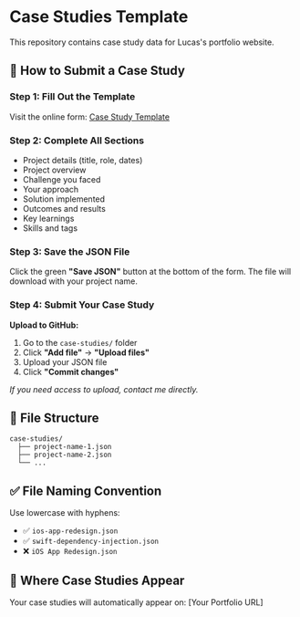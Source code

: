 # Case Studies Template

This repository contains case study data for Lucas's portfolio website.

## 📝 How to Submit a Case Study

### Step 1: Fill Out the Template
Visit the online form: [Case Study Template](https://bravastudio-nl.github.io/LucasPortfolio-CaseStudies/template.html)

### Step 2: Complete All Sections
- Project details (title, role, dates)
- Project overview
- Challenge you faced
- Your approach
- Solution implemented
- Outcomes and results
- Key learnings
- Skills and tags

### Step 3: Save the JSON File
Click the green **"Save JSON"** button at the bottom of the form. The file will download with your project name.

### Step 4: Submit Your Case Study

**Upload to GitHub:**
1. Go to the `case-studies/` folder
2. Click **"Add file"** → **"Upload files"**
3. Upload your JSON file
4. Click **"Commit changes"**

_If you need access to upload, contact me directly._


## 📁 File Structure

```
case-studies/
  ├── project-name-1.json
  ├── project-name-2.json
  └── ...
```

## ✅ File Naming Convention

Use lowercase with hyphens:
- ✅ `ios-app-redesign.json`
- ✅ `swift-dependency-injection.json`
- ❌ `iOS App Redesign.json`

## 🔗 Where Case Studies Appear

Your case studies will automatically appear on:
[Your Portfolio URL]
